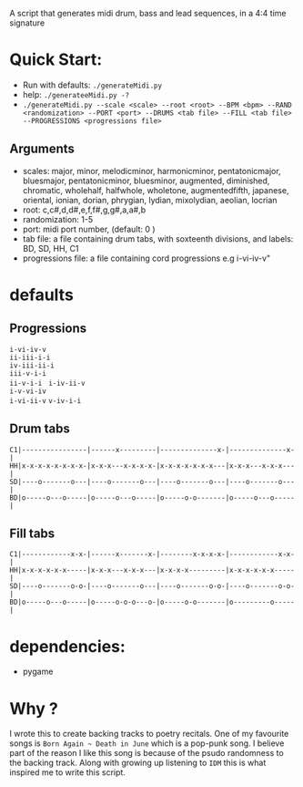 A script that generates midi drum, bass and lead sequences, in a 4:4 time signature

# Quick Start:

- Run with defaults: `./generateMidi.py`  
- help: `./generateeMidi.py -?`
- `./generateMidi.py --scale <scale> --root <root> --BPM <bpm> --RAND <randomization> --PORT <port> --DRUMS <tab file> --FILL <tab file> --PROGRESSIONS <progressions file>`  

## Arguments 

- scales: major, minor, melodicminor, harmonicminor, pentatonicmajor, bluesmajor, pentatonicminor, bluesminor, augmented, diminished, chromatic, wholehalf, halfwhole, wholetone, augmentedfifth, japanese, oriental, ionian, dorian, phrygian, lydian, mixolydian, aeolian, locrian  
- root: c,c#,d,d#,e,f,f#,g,g#,a,a#,b  
- randomization: 1-5  
- port: midi port number, (default: 0 )  
- tab file: a file containing drum tabs, with soxteenth divisions, and labels: BD, SD, HH, C1  
- progressions file: a file containing cord progressions e.g i-vi-iv-v"  

# defaults

## Progressions

`i-vi-iv-v`   
`ii-iii-i-i`  
`iv-iii-ii-i`  
`iii-v-i-i`  
`ii-v-i-i ` 
`i-iv-ii-v`  
`i-v-vi-iv`  
`i-vi-ii-v` 
`v-iv-i-i`  

## Drum tabs
`C1|----------------|------x---------|--------------x-|--------------x-|`  
`HH|x-x-x-x-x-x-x-x-|x-x-x---x-x-x-x-|x-x-x-x-x-x-x---|x-x-x---x-x-x---|`  
`SD|----o-------o---|----o-------o---|----o-------o---|----o-------o---|`  
`BD|o-----o---o-----|o-----o---o-----|o-----o-o-------|o-----o---o-----|`

## Fill tabs

`C1|------------x-x-|------x-------x-|--------x-x-x-x-|------------x-x-|`  
`HH|x-x-x-x-x-x-----|x-x-x---x-x-x---|x-x-x-x---------|x-x-x-x-x-x-----|`  
`SD|----o-------o-o-|----o-------o---|----o-------o-o-|----o-------o-o-|`  
`BD|o-----o---o-----|o-----o-o-o---o-|o-----o-o-------|o---------o-----|`

# dependencies:

- pygame

# Why ?

I wrote this to create backing tracks to poetry recitals. One of my favourite songs is `Born Again ~ Death in June` which is a pop-punk song. I believe part of the reason I like this song is because of the psudo randomness to the backing track. Along with growing up listening to `IDM` this is what inspired me to write this script.

